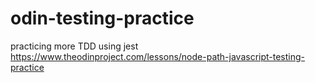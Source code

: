# odin-testing-practice
practicing more TDD using jest https://www.theodinproject.com/lessons/node-path-javascript-testing-practice
